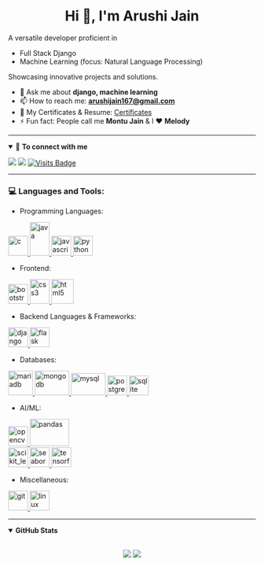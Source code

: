 <h1 align="center">Hi 👋, I'm Arushi Jain</h1>
A versatile developer proficient in 

  - Full Stack Django 
  - Machine Learning (focus: Natural Language Processing)
  
Showcasing innovative projects and solutions.

- 💬 Ask me about **django, machine learning**
- 📫 How to reach me: **arushijain167@gmail.com**
- 📜 My Certificates & Resume: [Certificates](https://github.com/arushi167/Certificates)
- ⚡ Fun fact: People call me **Montu Jain** & I ❤️ **Melody**

---
<details open>
<summary>🤝 <b>To connect with me</b></summary>

<p align = "center">
 
[<img src="https://img.shields.io/badge/twitter-%231DA1F2.svg?&style=for-the-badge&logo=twitter&logoColor=white" />](https://twitter.com/arushi167) 
[<img src="https://img.shields.io/badge/linkedin-%230077b5.svg?&style=for-the-badge&logo=linkedin&logoColor=white" />](https://www.linkedin.com/in/arushijain167)
[![Visits Badge](https://komarev.com/ghpvc/?username=arushi167&style=for-the-badge)](https://github.com/arushi167/arushi167)

</p>

</details>

---

<h3 align="left">💻 Languages and Tools:</h3>

- Programming Languages: 

<a href="https://www.cprogramming.com/" target="_blank" rel="noreferrer"> <img src="https://upload.wikimedia.org/wikipedia/commons/thumb/1/18/C_Programming_Language.svg/570px-C_Programming_Language.svg.png?20201031132917" alt="c" width="40" height="40"/> </a>
<a href="https://www.java.com" target="_blank" rel="noreferrer"> <img src="https://upload.wikimedia.org/wikipedia/ml/thumb/2/2e/Java_Logo.svg/483px-Java_Logo.svg.png?20061124201046" alt="java" width="40" height="68"/> </a>
<a href="https://developer.mozilla.org/en-US/docs/Web/JavaScript" target="_blank" rel="noreferrer"> <img src="https://upload.wikimedia.org/wikipedia/commons/thumb/9/99/Unofficial_JavaScript_logo_2.svg/768px-Unofficial_JavaScript_logo_2.svg.png?20141107110902" alt="javascript" width="40" height="40"/> </a> 
<a href="https://www.python.org" target="_blank" rel="noreferrer"> <img src="https://upload.wikimedia.org/wikipedia/commons/thumb/c/c3/Python-logo-notext.svg/172px-Python-logo-notext.svg.png?20220821155029" alt="python" width="40" height="40"/> </a>

- Frontend:

<p align="left"> <a href="https://getbootstrap.com" target="_blank" rel="noreferrer"> <img src="https://upload.wikimedia.org/wikipedia/commons/thumb/b/b2/Bootstrap_logo.svg/768px-Bootstrap_logo.svg.png?20210507000024" alt="bootstrap" width="40" height="40"/> </a> 
<a href="https://www.w3schools.com/css/" target="_blank" rel="noreferrer"> <img src="https://upload.wikimedia.org/wikipedia/commons/thumb/d/d5/CSS3_logo_and_wordmark.svg/544px-CSS3_logo_and_wordmark.svg.png?20160530175649" alt="css3" width="40" height="50"/> </a>
<a href="https://www.w3.org/html/" target="_blank" rel="noreferrer"> <img src="https://upload.wikimedia.org/wikipedia/commons/thumb/6/61/HTML5_logo_and_wordmark.svg/768px-HTML5_logo_and_wordmark.svg.png?20170517184425" alt="html5" width="45" height="50"/> </a> 
  
- Backend Languages & Frameworks: 
  
 <a href="https://www.djangoproject.com/" target="_blank" rel="noreferrer"> <img src="https://cdn.worldvectorlogo.com/logos/django.svg" alt="django" width="40" height="40"/> </a> 
 <a href="https://flask.palletsprojects.com/" target="_blank" rel="noreferrer"> <img src="https://www.vectorlogo.zone/logos/pocoo_flask/pocoo_flask-icon.svg" alt="flask" width="40" height="40"/> </a> 
 
 - Databases:
  
<a href="https://mariadb.org/" target="_blank" rel="noreferrer"> <img src="https://www.vectorlogo.zone/logos/mariadb/mariadb-icon.svg" alt="mariadb" width="50" height="50"/> </a>
<a href="https://www.mongodb.com/" target="_blank" rel="noreferrer"> <img src="https://upload.wikimedia.org/wikipedia/commons/thumb/9/93/MongoDB_Logo.svg/768px-MongoDB_Logo.svg.png" alt="mongodb" width="70" height="50"/> </a>
<a href="https://www.mysql.com/" target="_blank" rel="noreferrer"> <img src="https://upload.wikimedia.org/wikipedia/commons/thumb/0/0a/MySQL_textlogo.svg/1200px-MySQL_textlogo.svg.png?20210508081050" alt="mysql" width="70" height="45"/> </a>
<a href="https://www.postgresql.org" target="_blank" rel="noreferrer"> <img src="https://upload.wikimedia.org/wikipedia/commons/thumb/2/29/Postgresql_elephant.svg/810px-Postgresql_elephant.svg.png?20080116191800" alt="postgresql" width="40" height="40"/> </a>
<a href="https://www.sqlite.org/" target="_blank" rel="noreferrer"> <img src="https://www.vectorlogo.zone/logos/sqlite/sqlite-icon.svg" alt="sqlite" width="40" height="40"/> </a> 
  
 - AI/ML:
  
<a href="https://opencv.org/" target="_blank" rel="noreferrer"> <img src="https://www.vectorlogo.zone/logos/opencv/opencv-icon.svg" alt="opencv" width="40" height="40"/> </a> 
<a href="https://pandas.pydata.org/" target="_blank" rel="noreferrer"> <img src="https://upload.wikimedia.org/wikipedia/commons/thumb/e/ed/Pandas_logo.svg/768px-Pandas_logo.svg.png?20200209204934" alt="pandas" width="80" height="55"/> </a>   
<a href="https://scikit-learn.org/" target="_blank" rel="noreferrer"> <img src="https://upload.wikimedia.org/wikipedia/commons/0/05/Scikit_learn_logo_small.svg" alt="scikit_learn" width="40" height="40"/> </a>
<a href="https://seaborn.pydata.org/" target="_blank" rel="noreferrer"> <img src="https://seaborn.pydata.org/_images/logo-mark-lightbg.svg" alt="seaborn" width="40" height="40"/> </a>
<a href="https://www.tensorflow.org" target="_blank" rel="noreferrer"> <img src="https://www.vectorlogo.zone/logos/tensorflow/tensorflow-icon.svg" alt="tensorflow" width="40" height="40"/> </a> 
  
 - Miscellaneous: 
  
  <a href="https://git-scm.com/" target="_blank" rel="noreferrer"> <img src="https://www.vectorlogo.zone/logos/git-scm/git-scm-icon.svg" alt="git" width="40" height="40"/> </a> 
  <a href="https://www.linux.org/" target="_blank" rel="noreferrer"> <img src="https://upload.wikimedia.org/wikipedia/commons/thumb/3/35/Tux.svg/759px-Tux.svg.png?20220320193426" alt="linux" width="40" height="40"/> </a> 

---

<details open>
 <summary><b>GitHub Stats</b> </summary>

<br>

<p align = "center">
  <img src = "https://github-readme-stats.vercel.app/api?username=arushi167&show_icons=true&line_height=27">
  <img src = "https://github-readme-stats.vercel.app/api/top-langs/?username=arushi167&hide=css,shell">
</p>

</details>

